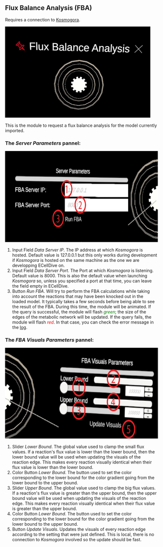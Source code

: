 ## Flux Balance Analysis (FBA)
Requires a connection to [Kosmogora](https://github.com/ecell/Kosmogora).

<img src="../../../resources/images/modules/fba.jpg" alt="FBA" style="height: 300px;"/>

This is the module to request a flux balance analysis for the model currently imported.

### The *Server Parameters* pannel:
<img src="../../../resources/images/modules/1x/fba_panel_1.png" alt="FBA Parameters" style="height: 300px;"/>

1. Input Field *Data Server IP*. The IP address at which *Kosmogora* is hosted. Default value is 127.0.0.1 but this only works during development if *Kosmogora* is hosted on the same machine as the one we are developping ECellDive on.
2. Input Field *Data Server Port*. The Port at which *Kosmogora* is listening. Default value is 8000. This is also the default value when launching *Kosmogora* so, unless you specified a port at that time, you can leave the field empty in ECellDive.
3. Button *Run FBA*. Will try to perform the FBA calculations while taking into account the reactions that may have been knocked out in the loaded model. It typically takes a few seconds before being able to see the result of the FBA. During this time, the module will be animated. If the query is successful, the module will flash <span style="color:green">*green*</span>; the size of the edges of the metabolic network will be updated. If the query fails, the module will flash <span style="color:red">*red*</span>. In that case, you can check the error message in the [log](/articles/UserManual/UIMenus/log_menu.html).

### The *FBA Visuals Parameters* pannel:

<img src="../../../resources/images/modules/1x/fba_panel_2.png" alt="FBA Parameters" style="height: 300px;"/>

1. Slider *Lower Bound*. The global value used to clamp the small flux values. If a reaction's flux value is lower than the lower bound, then the lower bound value will be used when updating the visuals of the reaction edge. This makes every reaction visually identical when their flux value is lower than the lower bound.
2. Color Button *Lower Bound*. The button used to set the color corresponding to the lower bound for the color gradient going from the lower bound to the upper bound.
3. Slider *Upper Bound*. The global value used to clamp the big flux values. If a reaction's flux value is greater than the upper bound, then the upper bound value will be used when updating the visuals of the reaction edge. This makes every reaction visually identical when their flux value is greater than the upper bound.
4. Color Button *Lower Bound*. The button used to set the color corresponding to the lower bound for the color gradient going from the lower bound to the upper bound.
5. Button *Update Visuals*. Updates the visuals of every reaction edge according to the setting that were just defined. This is local, there is no connection to *Kosmogora* involved so the update should be fast.